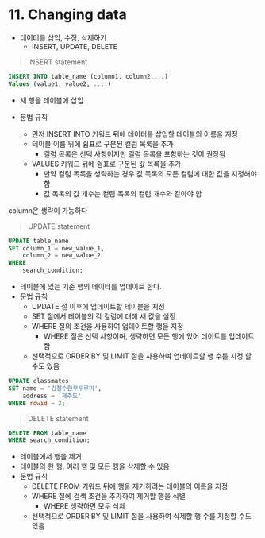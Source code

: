 # 11. Changing data

- 데이터를 삽입, 수정, 삭제하기
  - INSERT, UPDATE, DELETE



> INSERT statement

```sql
INSERT INTO table_name (column1, column2,...)
Values (value1, value2, ....)
```

- 새 행을 테이블에 삽입

- 문법 규칙

  - 먼저 INSERT INTO 키워드 뒤에 데이터를 삽입할 테이블의 이름을 지정
  - 테이블 이름 뒤에 쉽표로 구분된 컬럼 목록을 추가
    - 컬럼 목록은 선택 사항이지만 컬럼 목록을 포함하는 것이 권장됨
  - VALUES 키워드 뒤에 쉼표로 구분된 값 목록을 추가
    - 만약 컬럼 목록을 생략하는 경우 값 목록의 모든 컬럼에 대한 값을 지정해야함
    - 값 목록의 값 개수는 컬럼 목록의 컬럼 개수와 같아야 함

  

column은 생략이 가능하다



> UPDATE statement

```sql
UPDATE table_name
SET column_1 = new_value_1,
	column_2 = new_value_2
WHERE
	search_condition;
```

- 테이블에 있는 기존 행의 데이터를 업데이트 한다.
- 문법 규칙
  - UPDATE 절 이후에 업데이트할 테이블을 지정
  - SET 절에서 테이블의 각 컬럼에 대해 새 값을 설정
  - WHERE 절의 조건을 사용하여 업데이트할 행을 지정
    - WHERE 절은 선택 사항이며, 생략하면 모든 행에 있어 데이트를 업데이트 함
  - 선택적으로 ORDER BY 및 LIMIT 절을 사용하여 업데이트할 행 수를 지정 할 수도 있음

```sql
UPDATE classmates
SET name = '김철수한무두루미',
	address = '제주도'
WHERE rowid = 2;
```



> DELETE statement

```sql
DELETE FROM table_name
WHERE search_condition;
```

- 테이블에서 행을 제거
- 테이블의 한 행, 여러 행 및 모든 행을 삭제할 수 있음
- 문법 규칙
  - DELETE FROM 키워드 뒤에 행을 제거하려는 테이블의 이름을 지정
  - WHERE 절에 검색 조건을 추가하여 제거할 행을 식별
    - WHERE 생략하면 모두 삭제
  - 선택적으로 ORDER BY 및 LIMIT 절을 사용하여 삭제할 행 수를 지정할 수도 있음